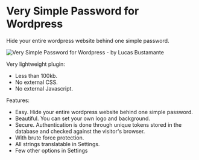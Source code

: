 # Very Simple Password for Wordpress

Hide your entire wordpress website behind one simple password.

![Very Simple Password for Wordpress - by Lucas Bustamante](http://i.imgur.com/TXEFJ7e.png)

Very lightweight plugin:
- Less than 100kb.
- No external CSS.
- No external Javascript.

Features:
- Easy. Hide your entire wordpress website behind one simple password.
- Beautiful. You can set your own logo and background.
- Secure. Authentication is done through unique tokens stored in the database and checked against the visitor's browser.
- With brute force protection.
- All strings translatable in Settings.
- Few other options in Settings
